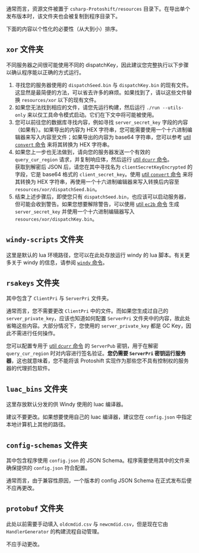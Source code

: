 通常而言，资源文件被置于 `csharp-Protoshift/resources` 目录下。在导出单个发布版本时，该文件夹也会被复制到程序目录下。

下面的内容以个性化的必要性（从大到小）排序。

## `xor` 文件夹

不同服务器之间很可能使用不同的 dispatchKey，因此建议您完整执行以下步骤以确认程序能以正确的方式运行。

1. 寻找您的服务器使用的 `dispatchSeed.bin` 与 `dispatchKey.bin` 的现有文件。这显然是最简便的方法，可以省去许多的麻烦。如果找到了，请以这些文件替换 `resources/xor` 以下的现有文件。
2. 如果您无法找到相应的文件，请您先运行构建，然后运行 `./run --utils-only` 来以仅工具命令模式启动。它们在下文中将可能被使用。
3. 您可以前往您的数据库寻找内容，例如寻找 `server_secret_key` 字段的内容（如果有）。如果导出的内容为 HEX 字符串，您可能需要使用一个十六进制编辑器来写入内容至文件；如果导出的内容为 base64 字符串，您可以参考 [util `convert` 命令](CN_Commands#convert-命令) 来将其转换为 HEX 字符串。
4. 如果您上一步也无法做到，请向您的服务器发送一个有效的 `query_cur_region` 请求，并复制响应体，然后运行 [util `dcurr` 命令](CN_Commands#dcurr-命令)。  
   获取到解密后 JSON 后，请您在其中寻找名为 `clientSecretKeyEncrypted` 的字段，它是 base64 格式的 `client_secret_key`。使用 [util `convert` 命令](CN_Commands#convert-命令) 来将其转换为 HEX 字符串，再使用一个十六进制编辑器来写入转换后内容至 `resources/xor/dispatchSeed.bin`。
5. 结束上述步骤后，即使您只有 `dispatchSeed.bin`，也应该可以启动服务器，但可能会收到警告。如果您想要解除警告，可以使用 [util `ec2b` 命令](CN_Commands#ec2b-命令) 生成 `server_secret_key` 并使用一个十六进制编辑器写入 `resources/xor/dispatchKey.bin`。

## `windy-scripts` 文件夹

这里是默认的 lua 环境路径，您可以在此处存放运行 windy 的 lua 脚本。有关更多关于 windy 的信息，请参阅 [`windy` 命令](CN_Commands#windy-命令)。

## `rsakeys` 文件夹

其中包含了 `ClientPri` 与 `ServerPri` 文件夹。

通常而言，您不需要更改 `ClientPri` 中的文件。而如果您生成过自己的 `server_private_key`，应该也知道如何配置 `ServerPri` 文件夹中的内容，故此处省略这些内容。大部分情况下，您使用的 `server_private_key` 都是 GC Key，因此不需进行任何操作。

您可以配置专用于 [util `dcurr` 命令](CN_Commands#dcurr-命令) 的 `ServerPub` 密钥，用于在解密 `query_cur_region` 时对内容进行签名验证。**您仍需要 `ServerPri` 密钥运行服务器**，这也就意味着，您不能将该 Protoshift 实现作为那些您不具有控制权的服务器的代理抓包软件。

## `luac_bins` 文件夹

这里存放默认分发的供 Windy 使用的 luac 编译器。

建议不要更改。如果想要使用自己的 luac 编译器，建议您在 `config.json` 中指定本地计算机上其他的路径。

## `config-schemas` 文件夹

其中包含程序使用 `config.json` 的 JSON Schema。程序需要使用其中的文件来确保提供的 `config.json` 符合配置。

通常而言，由于兼容性原因，一个版本的 config JSON Schema 在正式发布后便不应再更改。

## `protobuf` 文件夹

此处以前需要手动填入 `oldcmdid.csv` 与 `newcmdid.csv`，但是现在它由 `HandlerGenerator` 的构建流程自动管理。

不应手动更改。
